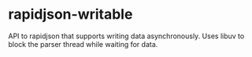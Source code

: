 # rapidjson-writable
API to rapidjson that supports writing data asynchronously. Uses libuv to block the parser thread while waiting for data.
